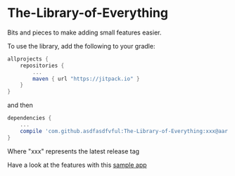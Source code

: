 # The-Library-of-Everything

Bits and pieces to make adding small features easier.

To use the library, add the following to your gradle:

```gradle
allprojects {
	repositories {
		...
		maven { url "https://jitpack.io" }
	}
}
```

and then

```gradle
dependencies {
	...
    compile 'com.github.asdfasdfvful:The-Library-of-Everything:xxx@aar'
}
```

Where "xxx" represents the latest release tag

Have a look at the features with this <a href="https://github.com/asdfasdfvful/The-Library-of-Everything/blob/master/sample/sample-release.apk?raw=true">sample app</a>
